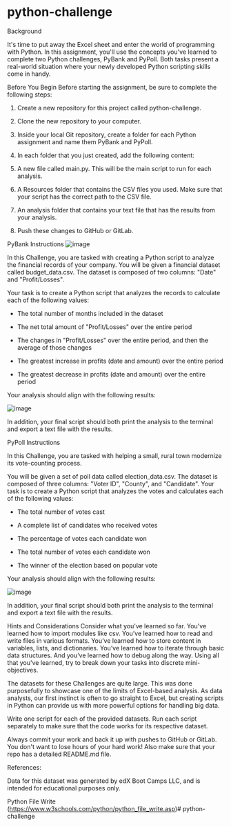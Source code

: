 # python-challenge

Background

It's time to put away the Excel sheet and enter the world of programming with Python. In this assignment, you'll use the concepts you've learned to complete two Python challenges, PyBank and PyPoll. Both tasks present a real-world situation where your newly developed Python scripting skills come in handy.

Before You Begin
Before starting the assignment, be sure to complete the following steps:

1. Create a new repository for this project called python-challenge.

2. Clone the new repository to your computer.

3. Inside your local Git repository, create a folder for each Python assignment and name them PyBank and PyPoll.

4. In each folder that you just created, add the following content:

5. A new file called main.py. This will be the main script to run for each analysis.

6. A Resources folder that contains the CSV files you used. Make sure that your script has the correct path to the CSV file.

7. An analysis folder that contains your text file that has the results from your analysis.

8. Push these changes to GitHub or GitLab.

PyBank Instructions
![image](https://github.com/RaphaelSheikh/python-challenge/assets/166172978/37a006e9-3595-4ead-bea6-6220089df56e)

In this Challenge, you are tasked with creating a Python script to analyze the financial records of your company. You will be given a financial dataset called budget_data.csv. The dataset is composed of two columns: "Date" and "Profit/Losses".

Your task is to create a Python script that analyzes the records to calculate each of the following values:

- The total number of months included in the dataset

- The net total amount of "Profit/Losses" over the entire period

- The changes in "Profit/Losses" over the entire period, and then the average of those changes

- The greatest increase in profits (date and amount) over the entire period

- The greatest decrease in profits (date and amount) over the entire period

Your analysis should align with the following results:

![image](https://github.com/RaphaelSheikh/python-challenge/assets/166172978/40ff58a8-8b26-48d4-9b75-94b0d54442ac)

In addition, your final script should both print the analysis to the terminal and export a text file with the results.

PyPoll Instructions

In this Challenge, you are tasked with helping a small, rural town modernize its vote-counting process.

You will be given a set of poll data called election_data.csv. The dataset is composed of three columns: "Voter ID", "County", and "Candidate". Your task is to create a Python script that analyzes the votes and calculates each of the following values:

- The total number of votes cast

- A complete list of candidates who received votes

- The percentage of votes each candidate won

- The total number of votes each candidate won

- The winner of the election based on popular vote

Your analysis should align with the following results:

![image](https://github.com/RaphaelSheikh/python-challenge/assets/166172978/efd1a6e0-d563-44e1-9900-31ee1a18e121)

In addition, your final script should both print the analysis to the terminal and export a text file with the results.

Hints and Considerations
Consider what you've learned so far. You've learned how to import modules like csv. You’ve learned how to read and write files in various formats. You’ve learned how to store content in variables, lists, and dictionaries. You’ve learned how to iterate through basic data structures. And you’ve learned how to debug along the way. Using all that you've learned, try to break down your tasks into discrete mini-objectives.

The datasets for these Challenges are quite large. This was done purposefully to showcase one of the limits of Excel-based analysis. As data analysts, our first instinct is often to go straight to Excel, but creating scripts in Python can provide us with more powerful options for handling big data.

Write one script for each of the provided datasets. Run each script separately to make sure that the code works for its respective dataset.

Always commit your work and back it up with pushes to GitHub or GitLab. You don't want to lose hours of your hard work! Also make sure that your repo has a detailed README.md file.

References:

Data for this dataset was generated by edX Boot Camps LLC, and is intended for educational purposes only.

Python File Write (https://www.w3schools.com/python/python_file_write.asp)# python-challenge
